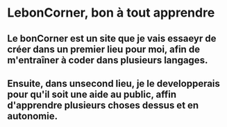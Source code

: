 # LebonCorner, bon à tout apprendre

## Le bonCorner est un site que je vais essaeyr de créer dans un premier lieu pour moi, afin de m'entraîner à coder dans plusieurs langages.

## Ensuite, dans unsecond lieu, je le developperais pour qu'il soit une aide au public, affin d'apprendre plusieurs choses dessus et en autonomie.


